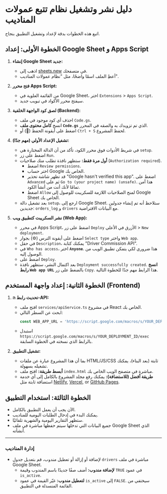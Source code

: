 
# دليل نشر وتشغيل نظام تتبع عمولات المناديب

اتبع هذه الخطوات بدقة لإعداد وتشغيل التطبيق بنجاح.

## الخطوة الأولى: إعداد Google Sheet و Apps Script

1.  **إنشاء Google Sheet جديد:**
    *   اذهب إلى [sheets.new](https://sheets.new) في متصفحك.
    *   أعطِ الملف اسمًا واضحًا، مثل "نظام عمولات المناديب".

2.  **فتح محرر Apps Script:**
    *   من القائمة العلوية في Google Sheet، اختر `Extensions` > `Apps Script`.
    *   سيفتح محرر الأكواد في تبويب جديد.

3.  **لصق كود الواجهة الخلفية (Backend):**
    *   احذف أي كود موجود في ملف `Code.gs`.
    *   انسخ **كامل محتوى ملف `Code.gs`** الذي تم تزويدك به والصقه في المحرر.
    *   اضغط على أيقونة الحفظ (💾) أو `Ctrl + S` لحفظ المشروع.

4.  **تشغيل الإعداد الأولي (مهم جدًا):**
    *   في شريط الأدوات فوق محرر الكود، تأكد من أن الدالة المختارة هي `setup`.
    *   اضغط على زر `Run`.
    *   **أول مرة فقط:** ستظهر نافذة تطلب منك صلاحيات (`Authorization required`).
        *   اضغط `Review permissions`.
        *   اختر حساب Google الخاص بك.
        *   قد تظهر شاشة تحذير "Google hasn't verified this app". اضغط على `Advanced` ثم على `Go to (your project name) (unsafe)`. هذا آمن تمامًا لأنك أنت من أنشأ الكود.
        *   اضغط `Allow` لمنح الصلاحيات اللازمة للسكريبت للوصول إلى Google Sheet الخاص بك.
    *   بعد تشغيل دالة `setup`، ارجع إلى Google Sheet. ستلاحظ أنه تم إنشاء جدولين جديدين: `orders_log` و `drivers` مع البيانات الافتراضية.

5.  **نشر السكريبت كتطبيق ويب (Web App):**
    *   في محرر Apps Script، اضغط على زر `Deploy` الأزرق في الأعلى > `New deployment`.
    *   اضغط على أيقونة الترس (⚙️) بجوار `Select type` واختر `Web app`.
    *   في حقل `Description`، يمكنك كتابة "Driver Commission API".
    *   في `Who has access`، اختر **`Anyone`**. هذا ضروري لكي يتمكن تطبيق الويب من الوصول إليه.
    *   اضغط على `Deploy`.
    *   بعد اكتمال النشر، ستظهر نافذة `Deployment successfully created`. **انسخ رابط `Web app URL`** بالضغط على زر `Copy`. هذا الرابط مهم جدًا للخطوة التالية.

## الخطوة الثانية: إعداد واجهة المستخدم (Frontend)

1.  **تحديث رابط ה-API:**
    *   افتح ملف `services/apiService.ts` في مشروع React الخاص بك.
    *   ابحث عن السطر التالي:
        ```javascript
        const WEB_APP_URL = 'https://script.google.com/macros/s/YOUR_DEPLOYMENT_ID/exec';
        ```
    *   استبدل `https://script.google.com/macros/s/YOUR_DEPLOYMENT_ID/exec` بالرابط الذي نسخته في الخطوة السابقة.

2.  **تشغيل التطبيق:**
    *   بما أن هذا المشروع عبارة عن ملفات HTML/JS/CSS ثابتة (بعد البناء)، يمكنك تشغيله بسهولة.
    *   **أبسط طريقة:** افتح ملف `index.html` مباشرة في متصفح الويب الخاص بك.
    *   **طريقة أفضل (للاستضافة):** يمكنك رفع مجلد المشروع بالكامل إلى أي خدمة استضافة ثابتة مثل [Netlify](https://www.netlify.com/), [Vercel](https://vercel.com/), or [GitHub Pages](https://pages.github.com/).

## الخطوة الثالثة: استخدام التطبيق

*   الآن يجب أن يعمل التطبيق بالكامل.
*   يمكنك البدء في إدخال الطلبات اليومية للمناديب.
*   ستظهر التقارير اليومية والشهرية تلقائيًا.
*   جميع البيانات التي تدخلها سيتم حفظها مباشرة في ملف Google Sheet الذي أنشأته.

---

### إدارة المناديب

*   لإضافة أو إزالة أو تعطيل مندوب، قم بتعديل جدول `drivers` مباشرة في ملف Google Sheet.
    *   **لإضافة مندوب:** أضف صفًا جديدًا باسم المندوب وقيمة `TRUE` في عمود `is_active`.
    *   **لتعطيل مندوب:** غيّر القيمة في عمود `is_active` إلى `FALSE`. سيختفي من القائمة المنسدلة في التطبيق.
